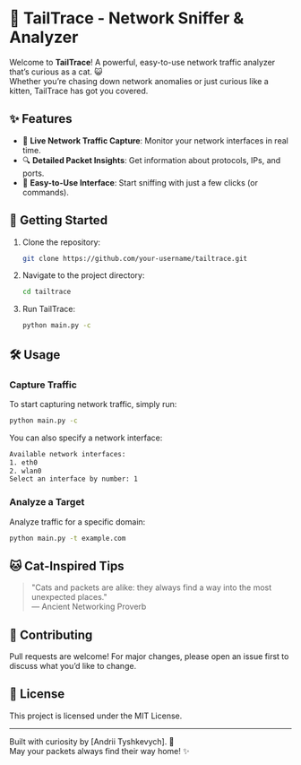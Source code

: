 # 🐾 TailTrace - Network Sniffer & Analyzer

Welcome to **TailTrace**! A powerful, easy-to-use network traffic analyzer that’s curious as a cat. 😺  
Whether you’re chasing down network anomalies or just curious like a kitten, TailTrace has got you covered.

## ✨ Features
- 📡 **Live Network Traffic Capture**: Monitor your network interfaces in real time.
- 🔍 **Detailed Packet Insights**: Get information about protocols, IPs, and ports.
- 🐾 **Easy-to-Use Interface**: Start sniffing with just a few clicks (or commands).

## 🚀 Getting Started

1. Clone the repository:  
   ```bash
   git clone https://github.com/your-username/tailtrace.git
   ```

2. Navigate to the project directory:  
   ```bash
   cd tailtrace
   ```

4. Run TailTrace:  
   ```bash
   python main.py -с
   ```

## 🛠️ Usage

### Capture Traffic
To start capturing network traffic, simply run:  
```bash
python main.py -c
```

You can also specify a network interface:  
```bash
Available network interfaces:
1. eth0
2. wlan0
Select an interface by number: 1

```

### Analyze a Target
Analyze traffic for a specific domain:  
```bash
python main.py -t example.com
```

## 🐱 Cat-Inspired Tips
> "Cats and packets are alike: they always find a way into the most unexpected places."  
> — Ancient Networking Proverb

## 🤝 Contributing
Pull requests are welcome! For major changes, please open an issue first to discuss what you’d like to change.

## 📜 License
This project is licensed under the MIT License.

---

Built with curiosity by [Andrii Tyshkevych]. 🐾  
May your packets always find their way home! ✨


